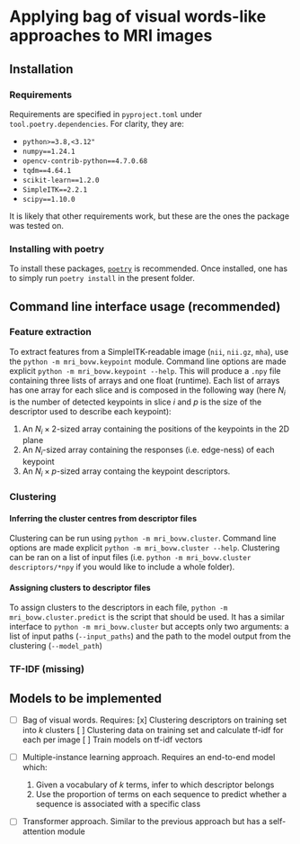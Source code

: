 # Applying bag of visual words-like approaches to MRI images

## Installation

### Requirements

Requirements are specified in `pyproject.toml` under `tool.poetry.dependencies`. For clarity, they are:

* `python>=3.8,<3.12"`
* `numpy==1.24.1`
* `opencv-contrib-python==4.7.0.68`
* `tqdm==4.64.1`
* `scikit-learn==1.2.0`
* `SimpleITK==2.2.1`
* `scipy==1.10.0`

It is likely that other requirements work, but these are the ones the package was tested on.

### Installing with poetry

To install these packages, [`poetry`](https://python-poetry.org/) is recommended. Once installed, one has to simply run `poetry install` in the present folder.

## Command line interface usage (recommended)

### Feature extraction

To extract features from a SimpleITK-readable image (`nii`, `nii.gz`, `mha`), use the `python -m mri_bovw.keypoint` module. Command line options are made explicit `python -m mri_bovw.keypoint --help`. This will produce a `.npy` file containing three lists of arrays and one float (runtime). Each list of arrays has one array for each slice and is composed in the following way (here $N_i$ is the number of detected keypoints in slice $i$ and $p$ is the size of the descriptor used to describe each keypoint):

1. An $N_i \times 2$-sized array containing the positions of the keypoints in the 2D plane
2. An $N_i$-sized array containing the responses (i.e. edge-ness) of each keypoint
3. An $N_i \times p$-sized array containg the keypoint descriptors.

### Clustering

#### Inferring the cluster centres from descriptor files

Clustering can be run using `python -m mri_bovw.cluster`. Command line options are made explicit `python -m mri_bovw.cluster --help`. Clustering can be ran on a list of input files (i.e. `python -m mri_bovw.cluster descriptors/*npy` if you would like to include a whole folder).

#### Assigning clusters to descriptor files

To assign clusters to the descriptors in each file, `python -m mri_bovw.cluster.predict` is the script that should be used. It has a similar interface to `python -m mri_bovw.cluster` but accepts only two arguments: a list of input paths (`--input_paths`) and the path to the model output from the clustering (`--model_path`)

### TF-IDF (missing)



## Models to be implemented

- [ ] Bag of visual words. Requires:
    [x] Clustering descriptors on training set into $k$ clusters
    [ ] Clustering data on training set and calculate tf-idf for each per image
    [ ] Train models on tf-idf vectors

- [ ] Multiple-instance learning approach. Requires an end-to-end model which:
    1. Given a vocabulary of $k$ terms, infer to which descriptor belongs
    2. Use the proportion of terms on each sequence to predict whether a sequence is associated with a specific class

- [ ] Transformer approach. Similar to the previous approach but has a self-attention module